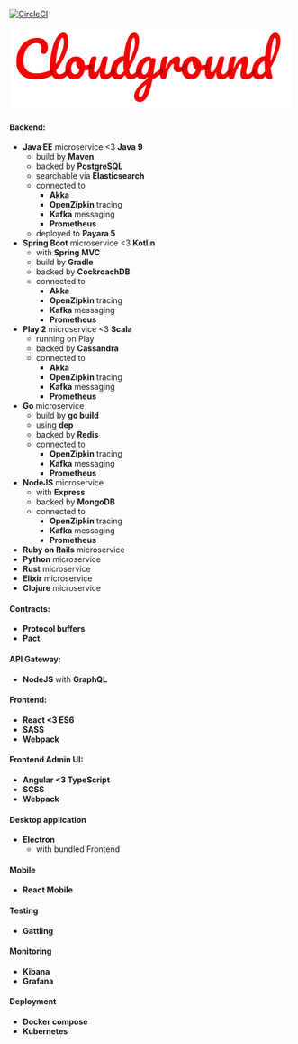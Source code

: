 [![CircleCI](https://circleci.com/gh/Cloudground/Cloudground.svg?style=svg)](https://circleci.com/gh/Cloudground/Cloudground)

![Cloudground Logo](static/cloudground-logo.png)

#### Backend:
- **Java EE** microservice <3 **Java 9**
  - build by **Maven**
  - backed by **PostgreSQL**
  - searchable via **Elasticsearch**
  - connected to
    - **Akka**
    - **OpenZipkin** tracing
    - **Kafka** messaging
    - **Prometheus**
  - deployed to **Payara 5**
- **Spring Boot** microservice <3 **Kotlin**
  - with **Spring MVC**
  - build by **Gradle**
  - backed by **CockroachDB**
  - connected to
    - **Akka**
    - **OpenZipkin** tracing
    - **Kafka** messaging
    - **Prometheus**
- **Play 2** microservice <3 **Scala**
  - running on Play
  - backed by **Cassandra**
  - connected to
    - **Akka**
    - **OpenZipkin** tracing
    - **Kafka** messaging
    - **Prometheus**
- **Go** microservice
  - build by **go build**
  - using **dep**
  - backed by **Redis**
  - connected to
    - **OpenZipkin** tracing
    - **Kafka** messaging
    - **Prometheus**
- **NodeJS** microservice
  - with **Express**
  - backed by **MongoDB**
  - connected to
    - **OpenZipkin** tracing
    - **Kafka** messaging
    - **Prometheus**
- **Ruby on Rails** microservice
- **Python** microservice
- **Rust** microservice
- **Elixir** microservice
- **Clojure** microservice

#### Contracts:
- **Protocol buffers**
- **Pact**
    
#### API Gateway:
- **NodeJS** with **GraphQL**

#### Frontend:
- **React <3 ES6**
- **SASS**
- **Webpack**

#### Frontend Admin UI:
- **Angular <3 TypeScript**
- **SCSS**
- **Webpack**

#### Desktop application
- **Electron**
  - with bundled Frontend

#### Mobile
- **React Mobile**

#### Testing
- **Gattling**

#### Monitoring
- **Kibana**
- **Grafana**

#### Deployment
- **Docker compose**
- **Kubernetes**

